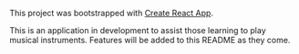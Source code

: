 This project was bootstrapped with [Create React App](https://github.com/facebookincubator/create-react-app).

This is an application in development to assist those learning to play musical instruments. Features will be added to this README as they come.

